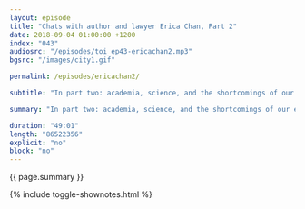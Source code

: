 ```yaml
---
layout: episode
title: "Chats with author and lawyer Erica Chan, Part 2"
date: 2018-09-04 01:00:00 +1200
index: "043"
audiosrc: "/episodes/toi_ep43-ericachan2.mp3"
bgsrc: "/images/city1.gif"

permalink: /episodes/ericachan2/

subtitle: "In part two: academia, science, and the shortcomings of our education system. Being a role model for others, discrimmination and the flexibilities in life, working with people, being the smart kid, and more. Enjoy!"

summary: "In part two: academia, science, and the shortcomings of our education system. Being a role model for others, discrimmination and the flexibilities in life, working with people, being the smart kid, and more. Enjoy!"

duration: "49:01"
length: "86522356"
explicit: "no"
block: "no" 
---
```

<section class="summary" markdown="1">

{{ page.summary }}

</section>

{% include toggle-shownotes.html %}

<section id="shownotes" class="hidden" markdown="1">


</section>
